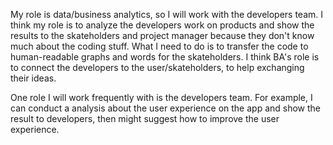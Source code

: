 My role is data/business analytics, so I will work with the developers team. I think my role is to analyze the developers work on products and show the results to the skateholders and
project manager because they don't know much about the coding stuff. What I need to do is to transfer the code to human-readable graphs and words for the skateholders.
I think BA's role is to connect the developers to the user/skateholders, to help exchanging their ideas.

One role I will work frequently with is the developers team. For example, I can conduct a analysis about the user experience on the app and show the result to developers,
then might suggest how to improve the user experience. 
